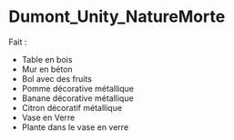 # Dumont_Unity_NatureMorte


Fait :
- Table en bois
- Mur en béton
- Bol avec des fruits
- Pomme décorative métallique
- Banane décorative métallique
- Citron décoratif métallique
- Vase en Verre
- Plante dans le vase en verre
